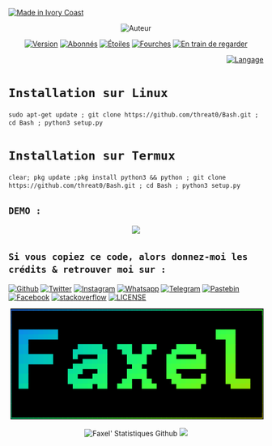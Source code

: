 
<p align="left">
<a href="#"><img title="Made in Ivory Coast" src="https://img.shields.io/badge/MADE%20IN-IVORY COAST-green?colorA=%23ff0000&colorB=%23017e40"></a>
</p>

<p align="center"
<a href="https://github.com/threat0/"><img title="Auteur" src="https://img.shields.io/badge/Auteur-Faxel-red.svg?logo=github"></a>
</p>
<p align="center">
<a href="#"><img title="Version" src="https://img.shields.io/badge/Version-v2021.1.1-green.svg?"></a>
<a href="https://github.com/threat0/followers"><img title="Abonnés" src="https://img.shields.io/github/followers/threat0?color=blue"></a>
<a href="https://github.com/threat0/insta_down/stargazers/"><img title="Étoiles" src="https://img.shields.io/github/stars/threat0/Bash??color=red"></a>
<a href="https://github.com/threat0/insta_down/network/members"><img title="Fourches" src="https://img.shields.io/github/forks/threat0/Bash??color=red"></a>
<a href="https://github.com/threat0/insta_down/watchers"><img title="En train de regarder" src="https://img.shields.io/github/watchers/threat0/Bash?label=Watchers&color=blue"></a>
<p align="right">
<a href="#"><img title="Langage" src="https://forthebadge.com/images/badges/made-with-python.svg"></a>
</p>

# `Installation sur Linux`
```
sudo apt-get update ; git clone https://github.com/threat0/Bash.git ; cd Bash ; python3 setup.py
```
# `Installation sur Termux`
```
clear; pkg update ;pkg install python3 && python ; git clone https://github.com/threat0/Bash.git ; cd Bash ; python3 setup.py
```
## `DEMO : `
<p align="center"> 
  <img src="https://raw.githubusercontent.com/threat0/Bash/master/demo/bash.png" width="700" heigh="500"/></br>
</p>

## `Si vous copiez ce code, alors donnez-moi les crédits & retrouver moi sur : ` 

[![Github](https://img.shields.io/badge/Github-%40threat0-cyan?logo=github)](https://github.com/threat0)
[![Twitter](https://img.shields.io/twitter/follow/Faxel.svg?label=Me%20suivre&logo=twitter)](https://twitter.com/faxelhs)
[![Instagram](https://img.shields.io/badge/Instagram-%40Faxel-magenta?logo=instagram)](https://www.instagram.com/faxelh)
[![Whatsapp](https://img.shields.io/badge/Whatsapp-%40Faxel-whatsapp--green?logo=whatsapp)](https://wa.me/message/HKD56CAXOBLNC1)
[![Telegram](https://img.shields.io/badge/Telegram-%40Faxel-cyan?logo=telegram)](https://t.me/Faxelh)
[![Pastebin](https://img.shields.io/badge/Pastebin-%40Faxel-purple?logo=pastebin)](https://pastebin.com/u/Faxelh)
[![Facebook](https://img.shields.io/badge/Facebook-%40Faxel-teal?logo=Facebook)](https://www.facebook.com/threatz0)
[![stackoverflow](https://img.shields.io/badge/stackoverflow-%40Faxel-yellow?logo=stackoverflow)](https://stackoverflow.com/users/13364230/faxel?)
[![LICENSE](https://img.shields.io/badge/license-lightgrey.svg?logo=License-MIT)](https://raw.githubusercontent.com/threat0/insta_down/master/LICENSE)


<p align="right">
  <img alt="profile pic"src="https://raw.githubusercontent.com/Phantom-19/Border/master/capture/fax2.png" width="500"/> 
</p>
<p align="center">
<img alt="Faxel' Statistiques Github" src="https://github-readme-stats.vercel.app/api?username=threat0&show_icons=true&include_all_commits=true&hide_border=true"/>
<img src="https://github-readme-stats.anuraghazra1.vercel.app/api/top-langs/?username=threat0&hide=ruby,perl&hide_border=true"/>
</p> 
